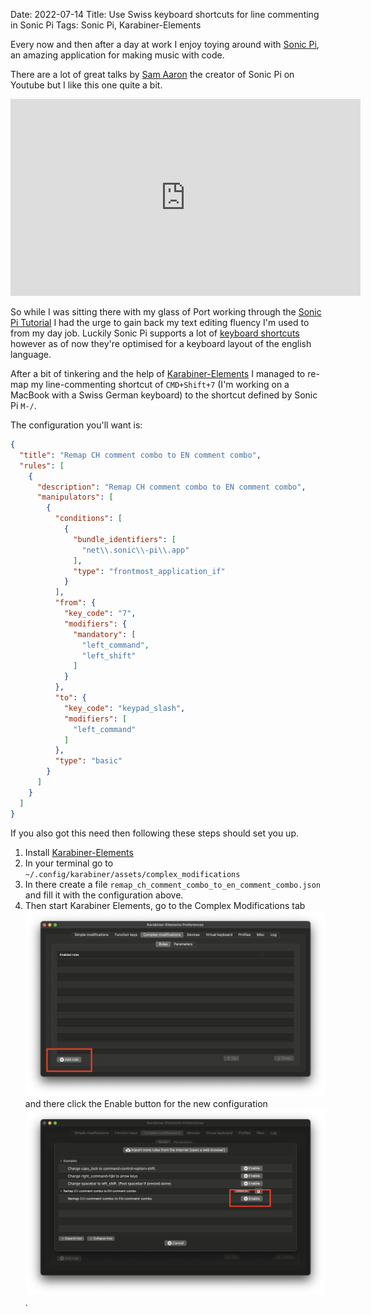 Date: 2022-07-14
Title: Use Swiss keyboard shortcuts for line commenting in Sonic Pi
Tags: Sonic Pi, Karabiner-Elements

Every now and then after a day at work I enjoy toying around with [Sonic Pi](https://sonic-pi.net/), an amazing application for making music with code.

There are a lot of great talks by [Sam Aaron](http://sam.aaron.name/) the creator of Sonic Pi on Youtube but I like this one quite a bit.

<iframe width="560" height="315" src="https://www.youtube.com/embed/OLLwG_SN8oo" title="YouTube video player" frameborder="0" allow="accelerometer; autoplay; clipboard-write; encrypted-media; gyroscope; picture-in-picture" allowfullscreen></iframe>

So while I was sitting there with my glass of Port working through the [Sonic Pi Tutorial](https://sonic-pi.net/tutorial.html) I had the urge to gain back my text editing fluency I'm used to from my day job. Luckily Sonic Pi supports a lot of [keyboard shortcuts](https://sonic-pi.net/tutorial.html#section-B-1) however as of now they're optimised for a keyboard layout of the english language.

After a bit of tinkering and the help of [Karabiner-Elements](https://karabiner-elements.pqrs.org/) I managed to re-map my line-commenting shortcut of `CMD+Shift+7` (I'm working on a MacBook with a Swiss German keyboard) to the shortcut defined by Sonic Pi `M-/`.

The configuration you'll want is:

```json
{
  "title": "Remap CH comment combo to EN comment combo",
  "rules": [
    {
      "description": "Remap CH comment combo to EN comment combo",
      "manipulators": [
        {
          "conditions": [
            {
              "bundle_identifiers": [
                "net\\.sonic\\-pi\\.app"
              ],
              "type": "frontmost_application_if"
            }
          ],
          "from": {
            "key_code": "7",
            "modifiers": {
              "mandatory": [
                "left_command",
                "left_shift"
              ]
            }
          },
          "to": {
            "key_code": "keypad_slash",
            "modifiers": [
              "left_command"
            ]
          },
          "type": "basic"
        }
      ]
    }
  ]
}
```

If you also got this need then following these steps should set you up.

1. Install [Karabiner-Elements](https://karabiner-elements.pqrs.org/)
2. In your terminal go to `~/.config/karabiner/assets/complex_modifications`
3. In there create a file `remap_ch_comment_combo_to_en_comment_combo.json` and fill it with the configuration above.
4. Then start Karabiner Elements, go to the Complex Modifications tab ![Complex Modifications tab](/assets/images/2022-07-14-1.png) and there click the Enable button for the new configuration ![Enable button](/assets/images/2022-07-14-2.png).

